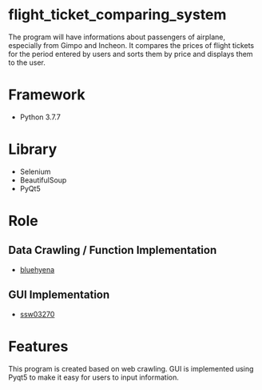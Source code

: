# flight_ticket_comparing_system
The program will have informations about passengers of airplane, especially from Gimpo and Incheon. It compares the prices of flight tickets for the period entered by users and sorts them by price and displays them to the user. 

# Framework
* Python 3.7.7

# Library
* Selenium
* BeautifulSoup
* PyQt5

# Role
## Data Crawling / Function Implementation
* [bluehyena](https://github.com/bluehyena)

## GUI Implementation
* [ssw03270](https://github.com/ssw03270)


# Features
This program is created based on web crawling.
GUI is implemented using Pyqt5 to make it easy for users to input information.
